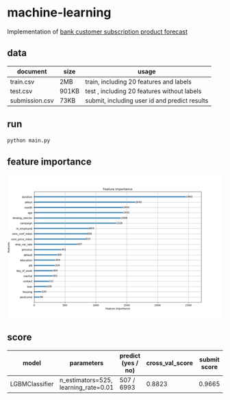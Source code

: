 # machine-learning

Implementation of [bank customer subscription product forecast](https://tianchi.aliyun.com/competition/entrance/531993/information)



## data

| document       | size  | usage                                         |
| -------------- | ----- | --------------------------------------------- |
| train.csv      | 2MB   | train, including 20 features and labels       |
| test.csv       | 901KB | test , including 20 features without labels   |
| submission.csv | 73KB  | submit, including user id and predict results |



## run

```
python main.py
```



## feature importance

![](feature_importance.png)



## score

| model          | parameters                            | predict (yes / no) | cross_val_score | submit score | rank |
| -------------- | ------------------------------------- | ------------------ | --------------- | ------------ | ---- |
| LGBMClassifier | n_estimators=525,  learning_rate=0.01 | 507  / 6993        | 0.8823          | 0.9665       | 103  |


